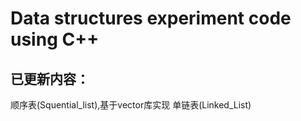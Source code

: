 # Data structures experiment code using C++
## 已更新内容：
顺序表(Squential_list),基于vector库实现
单链表(Linked_List)
